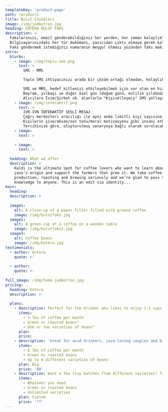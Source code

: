 ```yaml
---
templateKey: 'product-page'
path: /products
title: Bulut Çözümleri
image: /img/jumbotron.jpg
heading: ENTERA BULUT FAKS
description: >-
  Fakslarınızı, email gönderebildiğiniz her yerden, her zaman kolaylıkla alıp / gönderebilirsiniz.
  Bilgisayarınızdaki her tür dokümanı, yazıcıdan çıktı almaya gerek kalmadan, fax makinası başında beklemeden, kolayca fakslayabilirsiniz.
  Faks göndermek istediğiniz numaranın meşgul olması yüzünden faks makinası başında zaman kaybetmezsiniz. Sistem, faksınızı otomatik olarak ve sizin istediğiniz sayıda tekrar göndermeyi dener.
intro:
  blurbs:
    - image: /img/toplu-sms.png
      text: >
        SMS - MMS

        Toplu SMS ihtiyacınızı arada bir çözüm ortağı olmadan, kolaylıkla ve uygun fiyata temin edebilirsiniz.

        SMS ve MMS, hedef kitlenizi etkileyebilmek için var olan en hızlı, modern ve özel iletişim biçimidir.
        Bayram, yılbaşı ve diğer özel gün (doğum günü, evlilik yıldönümü vs.) kutlamaları gibi anlık duyuruları kolaylıkla yapabilirsiniz.
        Alıcılara İsim/Şirket vb. alanlarla "Kişiselleşmiş" SMS yollayabilirsiniz (SMS Merge)
    - image: /img/interaktif.png
      text: >
        IVR-IVN İNTERAKTİF SESLİ MESAJ
        Çağrı merkezleri aracılığı ile aynı anda limitli kişi sayısına ulaşılırken, IVR ile aynı anda binlerce kişiye mesajınızı iletebilirsiniz.
        Kişilerin şive/aksan/ses tonu/moral motivasyonu gibi insani etkilerinden etkilenmeden, beğendiğiniz bir ses kaydını bir kaç dakika içinde onbinlerce kişiye ulaştırabilirsiniz.
        Tercihinize göre, oluşturulmuş senaryoya bağlı olarak sorulacak soru(lar) sonunda kişinin tuşladığı sayılara göre interaktif olarak "İŞ AKIŞLARI" tanımlanabilir.
    - image: 
      text: >
        
    - image: 
      text: >
        
  heading: What we offer
  description: >
    Kaldi is the ultimate spot for coffee lovers who want to learn about their
    java’s origin and support the farmers that grew it. We take coffee
    production, roasting and brewing seriously and we’re glad to pass that
    knowledge to anyone. This is an edit via identity...
main:
  heading: 
  description: >
    
  image1:
    alt: A close-up of a paper filter filled with ground coffee
    image: /img/bulutfaks.jpg
  image2:
    alt: A green cup of a coffee on a wooden table
    image: /img/bulutfaks2.jpg
  image3:
    alt: Coffee beans
    image: /img/Entera.jpg
testimonials:
  - author: Entera
    quote: >-
      
  - author: 
    quote: >-
      
full_image: /img/home-jumbotron.jpg
pricing:
  heading: Entera
  description: >-
    
  plans:
    - description: Perfect for the drinker who likes to enjoy 1-2 cups per day.
      items:
        - 3 lbs of coffee per month
        - Green or roasted beans"
        - One or two varieties of beans"
      plan: 
      price: 
    - description: 'Great for avid drinkers, java-loving couples and bigger crowds'
      items:
        - 6 lbs of coffee per month
        - Green or roasted beans
        - Up to 4 different varieties of beans
      plan: Big
      price: '80'
    - description: Want a few tiny batches from different varieties? Try our custom plan
      items:
        - Whatever you need
        - Green or roasted beans
        - Unlimited varieties
      plan: Custom
      price: '??'
---
```

